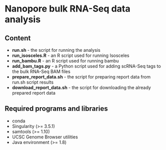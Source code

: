 # Nanopore bulk RNA-Seq data analysis

## Content

  * **run.sh** - the script for running the analysis
  * **run_isosceles.R** - an R script used for running Isosceles
  * **run_bambu.R** - an R script used for running bambu
  * **add_bam_tags.py** - a Python script used for adding scRNA-Seq tags to the bulk RNA-Seq BAM files
  * **prepare_report_data.sh** - the script for preparing report data from run.sh script results
  * **download_report_data.sh** - the script for downloading the already prepared report data

## Required programs and libraries

  * conda
  * Singularity (>= 3.5.1)
  * samtools (>= 1.10)
  * UCSC Genome Browser utilities
  * Java environment (>= 1.8)
